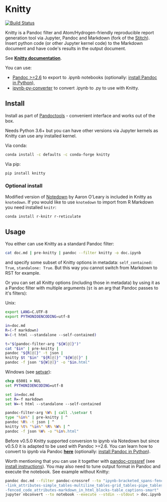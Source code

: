 # Knitty

[![Build Status](https://travis-ci.org/kiwi0fruit/knitty.svg?branch=master)](https://travis-ci.org/kiwi0fruit/knitty)

Knitty is a Pandoc filter and Atom/Hydrogen-friendly reproducible report generation tool via Jupyter, Pandoc and Markdown (fork of the [Stitch](stitch.md)). Insert python code (or other Jupyter kernel code) to the Markdown document and have code's results in the output document.

See [**Knitty documentation**](https://github.com/kiwi0fruit/knitty/blob/master/docs/knitty.md).

You can use:

* [Pandoc >=2.6](https://pandoc.org/MANUAL.html#creating-jupyter-notebooks-with-pandoc) to export to .ipynb notebooks (optionally: [install Pandoc in Python](https://github.com/kiwi0fruit/py-pandoc)),
* [ipynb-py-converter](https://github.com/kiwi0fruit/ipynb-py-converter) to convert .ipynb to .py to use with Knitty.


## Install

Install as part of [Pandoctools](https://github.com/kiwi0fruit/pandoctools) - convenient interface and works out of the box.

Needs Python 3.6+ but you can have other versions via Jupyter kernels as Knitty can use any installed kernel.

Via conda:
```bash
conda install -c defaults -c conda-forge knitty
```

Via pip:

```bash
pip install knitty
```


### Optional install

Modified version of [Notedown](notedown.md) by Aaron O'Leary is included in Knitty as `knotedown`.
If you would like to use `knotedown` to import from R Markdown you need installed `knitr`:

```bash
conda install r-knitr r-reticulate
```


## Usage

You either can use Knitty as a standard Pandoc filter:

```bash
cat doc.md | pre-knitty | pandoc --filter knitty -o doc.ipynb
```
and specify some subset of Knitty options in metadata: `self_contained: True`, `standalone: True`. But this way you cannot switch from Markdown to RST for example.

Or you can set all Knitty options (including those in metadata) by using it as a Pandoc filter with multiple arguments (`$t` is an arg that Pandoc passes to it's filters):

Unix:
```bash
export LANG=C.UTF-8
export PYTHONIOENCODING=utf-8

in=doc.md
R=(-f markdown)
W=(-t html --standalone --self-contained)

t="$(pandoc-filter-arg "${W[@]}")"
cat "$in" | pre-knitty |
pandoc "${R[@]}" -t json |
knitty $t "$in" "${R[@]}" "${W[@]}" |
pandoc -f json "${W[@]}" -o "$in.html"
```

Windows (see [setvar](https://github.com/kiwi0fruit/knitty/blob/master/examples/setvar.bat)):
```bat
chcp 65001 > NUL
set PYTHONIOENCODING=utf-8

set in=doc.md
set R=-f markdown
set W=-t html --standalone --self-contained

pandoc-filter-arg %W% | call .\setvar t
type "%in%" | pre-knitty | ^
pandoc %R% -t json | ^
knitty %t% "%in%" %R% %W% | ^
pandoc -f json %W% -o "%in%.html"
```

Before v0.5.0 Knitty supported conversion to ipynb via Notedown but since v0.5.0 it is adapted to be used with Pandoc >=2.6. You can learn how to convert to ipynb via Pandoc [**here**](https://pandoc.org/MANUAL.html#creating-jupyter-notebooks-with-pandoc) (optionally: [install Pandoc in Python](https://github.com/kiwi0fruit/py-pandoc)).

Worth mentioning that you can use it together with [pandoc-crossref](https://github.com/lierdakil/pandoc-crossref) (see [install instructions](https://github.com/kiwi0fruit/py-pandoc-crossref)). You may also need to tune output format in Pandoc and execute the notebook. See example without Knitty:

```bash
pandoc doc.md --filter pandoc-crossref --to "ipynb-bracketed_spans-fenced_divs\
-link_attributes-simple_tables-multiline_tables-grid_tables-pipe_tables\
-fenced_code_attributes-markdown_in_html_blocks-table_captions-smart" | \
jupyter nbconvert --to notebook --execute --stdin --stdout > doc.ipynb
```
